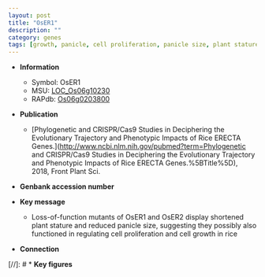 ```yaml
---
layout: post
title: "OsER1"
description: ""
category: genes
tags: [growth, panicle, cell proliferation, panicle size, plant stature]
---
```


* **Information**  
    + Symbol: OsER1  
    + MSU: [LOC_Os06g10230](http://rice.plantbiology.msu.edu/cgi-bin/ORF_infopage.cgi?orf=LOC_Os06g10230)  
    + RAPdb: [Os06g0203800](http://rapdb.dna.affrc.go.jp/viewer/gbrowse_details/irgsp1?name=Os06g0203800)  

* **Publication**  
    + [Phylogenetic and CRISPR/Cas9 Studies in Deciphering the Evolutionary Trajectory and Phenotypic Impacts of Rice ERECTA Genes.](http://www.ncbi.nlm.nih.gov/pubmed?term=Phylogenetic and CRISPR/Cas9 Studies in Deciphering the Evolutionary Trajectory and Phenotypic Impacts of Rice ERECTA Genes.%5BTitle%5D), 2018, Front Plant Sci.

* **Genbank accession number**  

* **Key message**  
    + Loss-of-function mutants of OsER1 and OsER2 display shortened plant stature and reduced panicle size, suggesting they possibly also functioned in regulating cell proliferation and cell growth in rice

* **Connection**  

[//]: # * **Key figures**  


